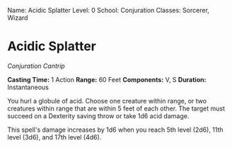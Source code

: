 Name: Acidic Splatter
Level: 0
School: Conjuration
Classes: Sorcerer, Wizard

# Acidic Splatter
_Conjuration Cantrip_

**Casting Time:** 1 Action
**Range:** 60 Feet
**Components:** V, S
**Duration:** Instantaneous

You hurl a globule of acid. Choose one creature within range, or two creatures within range that are within 5 feet of each other. The target must succeed on a Dexterity saving throw or take 1d6 acid damage.

This spell's damage increases by 1d6 when you reach 5th level (2d6), 11th level (3d6), and 17th level (4d6).